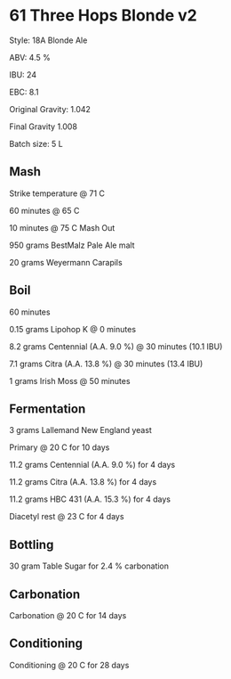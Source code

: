 # 61 Three Hops Blonde v2

Style: 18A Blonde Ale

ABV: 4.5 %

IBU: 24

EBC: 8.1

Original Gravity: 1.042

Final Gravity 1.008

Batch size: 5 L

## Mash

Strike temperature @ 71 C

60 minutes @ 65 C

10 minutes @ 75 C Mash Out

950 grams BestMalz Pale Ale malt

20 grams Weyermann Carapils

## Boil

60 minutes

0.15 grams Lipohop K @ 0 minutes

8.2 grams Centennial (A.A. 9.0 %) @ 30 minutes (10.1 IBU)

7.1 grams Citra (A.A. 13.8 %) @ 30 minutes (13.4 IBU)

1 grams Irish Moss @ 50 minutes

## Fermentation

3 grams Lallemand New England yeast

Primary @ 20 C for 10 days

11.2 grams Centennial (A.A. 9.0 %) for 4 days

11.2 grams Citra (A.A. 13.8 %) for 4 days

11.2 grams HBC 431 (A.A. 15.3 %) for 4 days

Diacetyl rest @ 23 C for 4 days

## Bottling

30 gram Table Sugar for 2.4 % carbonation

## Carbonation

Carbonation @ 20 C for 14 days

## Conditioning

Conditioning @ 20 C for 28 days
